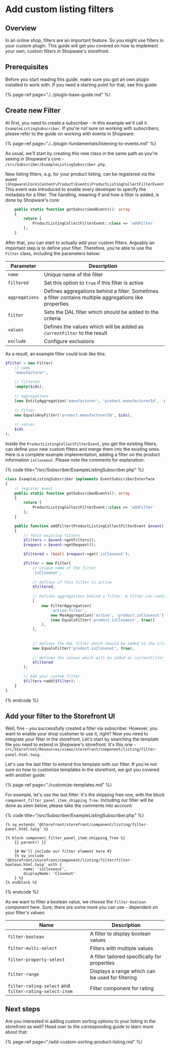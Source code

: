 # Add custom listing filters

## Overview

In an online shop, filters are an important feature. So you might use filters in your custom plugin. This guide will
get you covered on how to implement your own, custom filters in Shopware's storefront.

## Prerequisites

Before you start reading this guide, make sure you got an own plugin installed to work with. If you need a starting 
point for that, see this guide:

{% page-ref page="./../plugin-base-guide.md" %}

## Create new Filter

At first, you need to create a subscriber - in this example we'll call it `ExampleListingSubscriber`. If you're not
sure on working with subscribers, please refer to the guide on working with events in Shopware:

{% page-ref page="./../plugin-fundamentals/listening-to-events.md" %}

As usual, we'll start by creating this new class in the same path as you're seeing in
Shopware's core - `/src/Subscriber/ExampleListingSubscriber.php`.

New listing filters, e.g. for your product listing, can be registered via the event `\Shopware\Core\Content\Product\Events\ProductListingCollectFilterEvent`
This event was introduced to enable every developer to specify the metadata for a filter. The handling, meaning if and 
how a filter is added, is done by Shopware's core:

```php
    public static function getSubscribedEvents(): array
    {
        return [
            ProductListingCollectFilterEvent::class => 'addFilter'
        ];
    }
```

After that, you can start to actually add your custom filters. Arguably an important step is to define your filter.
Therefore, you're able to use the `Filter` class, including the parameters below:

| Parameter | Description |
| --- | --- | 
| `name` | Unique name of the filter |
| `filtered` | Set this option to `true` if this filter is active |
| `aggregations` | Defines aggregations behind a filter. Sometimes a filter contains multiple aggregations like properties |
| `filter` | Sets the DAL filter which should be added to the criteria    |
| `values` | Defines the values which will be added as `currentFilter` to the result |
| `exclude` | Configure exclusions |

As a result, an example filter could look like this:

```php
$filter = new Filter(
    // name
    'manufacturer',
    
    // filtered
    !empty($ids),
    
    // aggregations
    [new EntityAggregation('manufacturer', 'product.manufacturerId', 'product_manufacturer')],
    
    // filter
    new EqualsAnyFilter('product.manufacturerId', $ids),
    
    // values
    $ids
);
```

Inside the `ProductListingCollectFilterEvent`, you get the existing filters, can define your new custom filters and merge them into the existing ones.
Here is a complete example implementation, adding a filter on the product information `isCloseout`.
Please note the comments for explanation:

{% code title="<plugin root>/src/Subscriber/ExampleListingSubscriber.php" %}
```php
class ExampleListingSubscriber implements EventSubscriberInterface
{
    // register event
    public static function getSubscribedEvents(): array
    {
        return [
            ProductListingCollectFilterEvent::class => 'addFilter'
        ];
    }

    public function addFilter(ProductListingCollectFilterEvent $event): void
    {
        // fetch existing filters
        $filters = $event->getFilters();
        $request = $event->getRequest();

        $filtered = (bool) $request->get('isCloseout');

        $filter = new Filter(
            // unique name of the filter
            'isCloseout',
            
            // defines if this filter is active
            $filtered,
            
            // Defines aggregations behind a filter. A filter can contain multiple aggregations like properties
            [
                new FilterAggregation(
                    'active-filter',
                    new MaxAggregation('active', 'product.isCloseout'),
                    [new EqualsFilter('product.isCloseout', true)]
                ),
            ],
            
            
            // defines the DAL filter which should be added to the criteria   
            new EqualsFilter('product.isCloseout', true),
            
            // defines the values which will be added as currentFilter to the result
            $filtered
        );

        // Add your custom filter
        $filters->add($filter);
    }
}

```
{% endcode %}

## Add your filter to the Storefront UI

Well, fine - you successfully created a filter via subscriber. However, you want to enable your shop customer to use it, 
right? Now you need to integrate your filter in the storefront. Let's start by searching the template file you need 
to extend in Shopware's storefront. It's this one - `src/Storefront/Resources/views/storefront/component/listing/filter-panel.html.twig`.

Let's use the last filter to extend this template with our filter. If you're not sure on how to customize templates
in the storefront, we got you covered with another guide:

{% page-ref page="./customize-templates.md" %}

For example, let's use the last filter: It's the shipping free one, with the block 
`component_filter_panel_item_shipping_free`. Including our filter will be done as seen below, please take the 
comments into account:

{% code title="<plugin root>/src/Subscriber/ExampleListingSubscriber.php" %}
```twig
{% sw_extends '@Storefront/storefront/component/listing/filter-panel.html.twig' %}

{% block component_filter_panel_item_shipping_free %}
    {{ parent() }}
   
    {# We'll include our filter element here #}
    {% sw_include '@Storefront/storefront/component/listing/filter/filter-boolean.html.twig' with {
        name: 'isCloseout',
        displayName: 'Closeout'
    } %}
{% endblock %}
```
{% endcode %}

As we want to filter a boolean value, we choose the `filter-boolean` component here. Sure, there are some more you 
can use - dependent on your filter's values:

| Name | Description |
| --- | --- | 
| `filter-boolean` | A filter to display boolean values  |
| `filter-multi-select` | Filters with multiple values |
| `filter-property-select` |  A filter tailored specifically for properties |
| `filter-range` |  Displays a range which can be used for filtering  |
| `filter-rating-select` and `filter-rating-select-item` |  Filter component for rating  |

## Next steps

Are you interested in adding custom sorting options to your listing in the storefront as well? Head over to the corresponding
guide to learn more about that:

{% page-ref page="./add-custom-sorting-product-listing.md" %}
